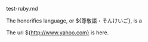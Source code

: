 test-ruby.md

The honorifics language, or ${尊敬語・そんけいご}, is a

The uri ${http://www.yahoo.com} is here.

